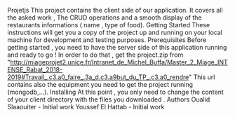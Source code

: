 Projetjs
This project contains the client side of our application. It covers all the asked work , The CRUD operations 
and a smooth display of the restaurants informations ( name , type of food).
Getting Started
These instructions will get you a copy of the project up and running on your local machine for development and testing purposes.
Prerequisites
Before getting started , you need to have the server side of this application running and ready to go !
In order to do that , get the project.zip  from "http://miageprojet2.unice.fr/Intranet_de_Michel_Buffa/Master_2_Miage_INTENSE_Rabat_2018-2019#Travail_.c3.a0_faire_.3a_d.c3.a9but_du_TP_.c3.a0_rendre"
This url contains also the equipment you need to get the project running (mongodb,...).
Installing
At this point , you only need to change the content of your client directory with the files you downloaded .
Authors
Oualid Slaaouiter - Initial work 
Youssef El Hattab - Initial work 

